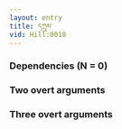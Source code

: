 ```yaml
---
layout: entry
title: དཀྲུམ་
vid: Hill:0018
---
```

### Dependencies (N = 0)


### Two overt arguments


### Three overt arguments
